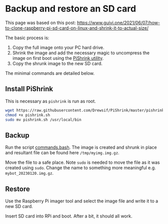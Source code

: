 # Backup and restore an SD card

This page was based on this post: <https://www.guivi.one/2021/06/07/how-to-clone-raspberry-pi-sd-card-on-linux-and-shrink-it-to-actual-size/>

The basic process is:

1. Copy the full image onto your PC hard drive.
2. Shrink the image and add the necessary magic to uncompress the image on first boot using the [PiShrink utility](https://github.com/Drewsif/PiShrink).
3. Copy the shrunk image to the new SD card.

The minimal commands are detailed below.

## Install PiShrink

This is necessary as `pishrink` is run as root.

```bash
wget https://raw.githubusercontent.com/Drewsif/PiShrink/master/pishrink.sh
chmod +x pishrink.sh
sudo mv pishrink.sh /usr/local/bin
```

## Backup

Run the script [commands.bash](commands.bash).  The image is created and
shrunk in place and resultant file can be found here  `/tmp/myimg.img.gz`.

Move the file to a safe place.  Note `sudo` is needed to move the file as
it was created using `sudo`.  Change the name to something more meaningful
e.g. `mybot_20230120.img.gz`.

## Restore

Use the Raspberry Pi imager tool and select the image file and write it to
a new SD card.

Insert SD card into RPi and boot.  After a bit, it should all work.
